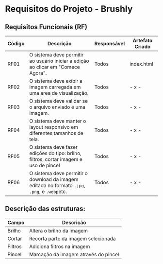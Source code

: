 
# Requisitos do Projeto - Brushly

## Requisitos Funcionais (RF)

| Código | Descrição                                                                 | Responsável                 | Artefato Criado              |
|--------|---------------------------------------------------------------------------|-----------------------------|------------------------------|
| RF01   | O sistema deve permitir ao usuário iniciar a edição ao clicar em "Comece Agora". | Todos             | index.html            |
| RF02   | O sistema deve exibir a imagem carregada em uma área de visualização.     | Todos              | - x - |
| RF03   | O sistema deve validar se o arquivo enviado é uma imagem.                 | Todos                  | - x - |
| RF04   | O sistema deve manter o layout responsivo em diferentes tamanhos de tela. | Todos                   | - x -              |
| RF05   | O sistema deve fazer edições do tipo: brilho, filtros, cortar imagem e uso de pincel | Todos                   | - x -              |
| RF06   | O sistema deve permitir o download da imagem editada no formato `.jpg`, `.png`, e `.webp`etc. | Todos                   | - x -         |


## Descrição das estruturas:


| Campo                | Descrição                                                                 |
|----------------------|---------------------------------------------------------------------------|
| Brilho                   | Altera o brilho da imagem |
| Cortar | Recorta parte da imagem selecionada  |
| Filtros          | Adiciona filtros na imagem |
| Pincel      | Marcação da imagem através do pincel |
                                        

